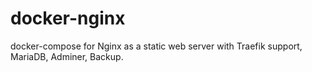 # docker-nginx

docker-compose for Nginx as a static web server with Traefik support, MariaDB, Adminer, Backup.